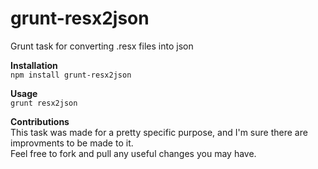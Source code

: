grunt-resx2json
==============

Grunt task for converting .resx files into json

**Installation**  
`npm install grunt-resx2json`  
  
**Usage**  
`grunt resx2json`  
  
**Contributions**  
This task was made for a pretty specific purpose, and I'm sure there are improvments to be made to it.  
Feel free to fork and pull any useful changes you may have.  